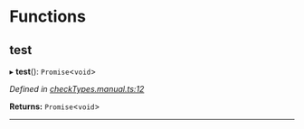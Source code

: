 

# Functions

<a id="test"></a>

##  test

▸ **test**(): `Promise`<`void`>

*Defined in [checkTypes.manual.ts:12](https://github.com/polkadot-js/api/blob/4a35380/packages/api/src/checkTypes.manual.ts#L12)*

**Returns:** `Promise`<`void`>

___

